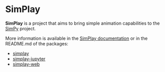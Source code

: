 # SimPlay

**SimPlay** is a project that aims to bring simple animation capabilities to the [SimPy](https://simpy.readthedocs.io/en/latest/) project.

More information is available in the [SimPlay documentation](https://simplay.readthedocs.io/en/latest/index.html) or in the README.md of the packages:

- [simplay](./src/simplay/README.md)
- [simplay-jupyter](./src/simplay-jupyter/README.md)
- [simplay-web](./src/simplay-web//README.md)
